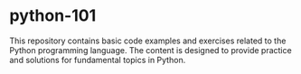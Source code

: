 # python-101
This repository contains basic code examples and exercises related to the Python programming language. The content is designed to provide practice and solutions for fundamental topics in Python.
